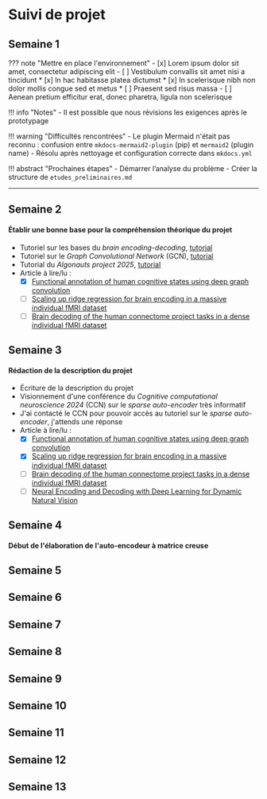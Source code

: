 # Suivi de projet

## Semaine 1

??? note "Mettre en place l'environnement"
    - [x] Lorem ipsum dolor sit amet, consectetur adipiscing elit
    - [ ] Vestibulum convallis sit amet nisi a tincidunt
        * [x] In hac habitasse platea dictumst
        * [x] In scelerisque nibh non dolor mollis congue sed et metus
        * [ ] Praesent sed risus massa
    - [ ] Aenean pretium efficitur erat, donec pharetra, ligula non scelerisque

!!! info "Notes"
    - Il est possible que nous révisions les exigences après le prototypage

!!! warning "Difficultés rencontrées"
    - Le plugin Mermaid n'était pas reconnu : confusion entre `mkdocs-mermaid2-plugin` (pip) et `mermaid2` (plugin name)
        - Résolu après nettoyage et configuration correcte dans `mkdocs.yml`

!!! abstract "Prochaines étapes"
    - Démarrer l’analyse du problème
    - Créer la structure de `etudes_preliminaires.md`

---

## Semaine 2
#### Établir une bonne base pour la compréhension théorique du projet
- Tutoriel sur les bases du *brain encoding-decoding*, [tutorial](https://main-educational.github.io/brain_encoding_decoding/intro.html)
- Tutoriel sur le *Graph Convolutional Network* (GCN), [tutorial](https://github.com/zhangyu2ustc/gcn_tutorial_test)
- Tutorial du *Algonauts project 2025*, [tutorial](https://www.youtube.com/watch?v=S_RxMiLUZ_w&t=1642s)
- Article à lire/lu :
	- [x] [Functional annotation of human cognitive states using deep graph convolution](https://www.sciencedirect.com/science/article/pii/S1053811921001245)
	- [ ] [Scaling up ridge regression for brain encoding in a massive individual fMRI dataset](https://arxiv.org/abs/2403.19421)
	- [ ] [Brain decoding of the human connectome project tasks in a dense individual fMRI dataset](https://www.sciencedirect.com/science/article/pii/S1053811923005463)
## Semaine 3

#### Rédaction de la description du projet
 - Écriture de la description du projet
 - Visionnement d'une conférence du *Cognitive computational neuroscience 2024* (CCN) sur le *sparse auto-encoder* très informatif
 - J'ai contacté le CCN pour pouvoir accès au tutoriel sur le *sparse auto-encoder*, j'attends une réponse
 - Article à lire/lu :
	 - [x] [Functional annotation of human cognitive states using deep graph convolution](https://www.sciencedirect.com/science/article/pii/S1053811921001245)
	 - [x] [Scaling up ridge regression for brain encoding in a massive individual fMRI dataset](https://arxiv.org/abs/2403.19421)
	 - [ ] [Brain decoding of the human connectome project tasks in a dense individual fMRI dataset](https://www.sciencedirect.com/science/article/pii/S1053811923005463)
	 - [ ] [Neural Encoding and Decoding with Deep Learning for Dynamic Natural Vision](https://academic.oup.com/cercor/article/28/12/4136/4560155)

## Semaine 4
#### Début de l'élaboration de l'auto-encodeur à matrice creuse

## Semaine 5

## Semaine 6

## Semaine 7

## Semaine 8

## Semaine 9

## Semaine 10

## Semaine 11

## Semaine 12

## Semaine 13
